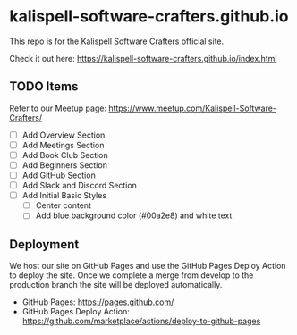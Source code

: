 # kalispell-software-crafters.github.io

This repo is for the Kalispell Software Crafters official site.

Check it out here: https://kalispell-software-crafters.github.io/index.html

## TODO Items

Refer to our Meetup page: https://www.meetup.com/Kalispell-Software-Crafters/

- [ ] Add Overview Section
- [ ] Add Meetings Section
- [ ] Add Book Club Section
- [ ] Add Beginners Section
- [ ] Add GitHub Section
- [ ] Add Slack and Discord Section
- [ ] Add Initial Basic Styles
  - [ ] Center content
  - [ ] Add blue background color (#00a2e8) and white text

## Deployment

We host our site on GitHub Pages and use the GitHub Pages Deploy Action to deploy the site. Once we complete a merge from develop to the production branch the site will be deployed automatically.

- GitHub Pages: https://pages.github.com/
- GitHub Pages Deploy Action: https://github.com/marketplace/actions/deploy-to-github-pages